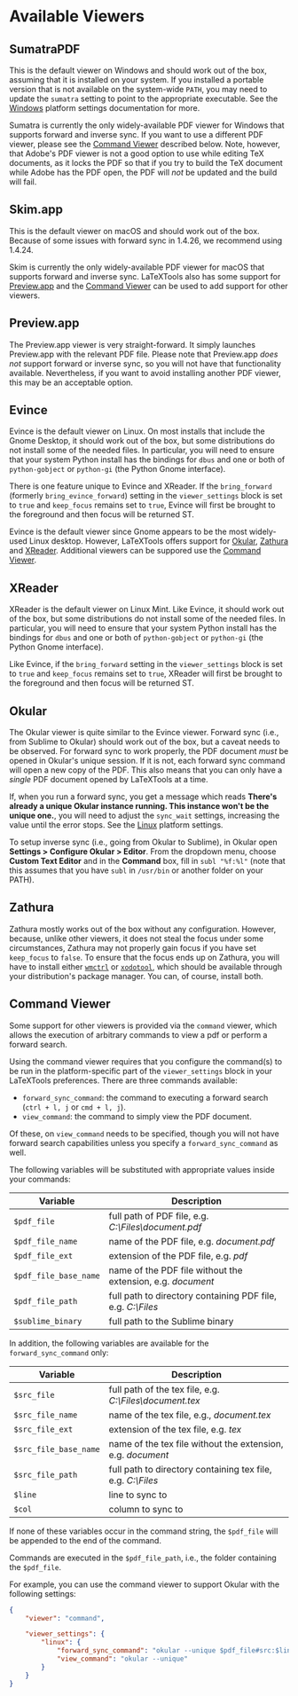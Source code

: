 # Available Viewers

## SumatraPDF

This is the default viewer on Windows and should work out of the box, assuming that it is installed on your system. If you installed a portable version that is not available on the system-wide `PATH`, you may need to update the `sumatra` setting to point to the appropriate executable. See the [Windows](settings.md#windows) platform settings documentation for more.

Sumatra is currently the only widely-available PDF viewer for Windows that supports forward and inverse sync. If you want to use a different PDF viewer, please see the [Command Viewer](#command-viewer) described below. Note, however, that Adobe's PDF viewer is not a good option to use while editing TeX documents, as it locks the PDF so that if you try to build the TeX document while Adobe has the PDF open, the PDF will *not* be updated and the build will fail.

## Skim.app

This is the default viewer on macOS and should work out of the box. Because of some issues with forward sync in 1.4.26, we recommend using 1.4.24.

Skim is currently the only widely-available PDF viewer for macOS that supports forward and inverse sync. LaTeXTools also has some support for [Preview.app](#preview.app) and the [Command Viewer](#command-viewer) can be used to add support for other viewers.

## Preview.app

The Preview.app viewer is very straight-forward. It simply launches Preview.app with the relevant PDF file. Please note that Preview.app *does not* support forward or inverse sync, so you will not have that functionality available. Nevertheless, if you want to avoid installing another PDF viewer, this may be an acceptable option.

## Evince

Evince is the default viewer on Linux. On most installs that include the Gnome Desktop, it should work out of the box, but some distributions do not install some of the needed files. In particular, you will need to ensure that your system Python install has the bindings for `dbus` and one or both of `python-gobject` or `python-gi` (the Python Gnome interface).

There is one feature unique to Evince and XReader. If the `bring_forward` (formerly `bring_evince_forward`) setting in the `viewer_settings` block is set to `true` and `keep_focus` remains set to `true`, Evince will first be brought to the foreground and then focus will be returned ST.

Evince is the default viewer since Gnome appears to be the most widely-used Linux desktop. However, LaTeXTools offers support for [Okular](#okular), [Zathura](#zathura) and [XReader](#xreader). Additional viewers can be suppored use the [Command Viewer](#command-viewer).

## XReader

XReader is the default viewer on Linux Mint. Like Evince, it should work out of the box, but some distributions do not install some of the needed files. In particular, you will need to ensure that your system Python install has the bindings for `dbus` and one or both of `python-gobject` or `python-gi` (the Python Gnome interface).

Like Evince, if the `bring_forward` setting in the `viewer_settings` block is set to `true` and `keep_focus` remains set to `true`, XReader will first be brought to the foreground and then focus will be returned ST.

## Okular

The Okular viewer is quite similar to the Evince viewer. Forward sync (i.e., from Sublime to Okular) should work out of the box, but a caveat needs to be observed. For forward sync to work properly, the PDF document *must* be opened in Okular's unique session. If it is not, each forward sync command will open a new copy of the PDF. This also means that you can only have a *single* PDF document opened by LaTeXTools at a time.

If, when you run a forward sync, you get a message which reads **There's already a unique Okular instance running. This instance won't be the unique one.**, you will need to adjust the `sync_wait` settings, increasing the value until the error stops. See the [Linux](settings.md#linux) platform settings.

To setup inverse sync (i.e., going from Okular to Sublime), in Okular open **Settings > Configure Okular > Editor**. From the dropdown menu, choose **Custom Text Editor** and in the **Command** box, fill in `subl "%f:%l"` (note that this assumes that you have `subl` in `/usr/bin` or another folder on your PATH).

## Zathura

Zathura mostly works out of the box without any configuration. However, because, unlike other viewers, it does not steal the focus under some circumstances, Zathura may not properly gain focus if you have set `keep_focus` to `false`. To ensure that the focus ends up on Zathura, you will have to install either [`wmctrl`](https://sites.google.com/site/tstyblo/wmctrl) or [`xodotool`](https://www.semicomplete.com/projects/xdotool/), which should be available through your distribution's package manager. You can, of course, install both.

## Command Viewer

Some support for other viewers is provided via the `command` viewer, which allows the execution of arbitrary commands to view a pdf or perform a forward search.

Using the command viewer requires that you configure the command(s) to be run in the platform-specific part of the `viewer_settings` block in your LaTeXTools preferences. There are three commands available:

 * `forward_sync_command`: the command to executing a forward search (`ctrl + l, j` or `cmd + l, j`).
 * `view_command`: the command to simply view the PDF document.

Of these, on `view_command` needs to be specified, though you will not have forward search capabilities unless you specify a `forward_sync_command` as well.

The following variables will be substituted with appropriate values inside your commands:

|Variable|Description|
|---------------------|--------------------------------------------------------|
|`$pdf_file`          | full path of PDF file, e.g. _C:\\Files\\document.pdf_|
|`$pdf_file_name`     | name of the PDF file, e.g. _document.pdf_|
|`$pdf_file_ext`      | extension of the PDF file, e.g. _pdf_|
|`$pdf_file_base_name`| name of the PDF file without the extension, e.g. _document_|
|`$pdf_file_path`     | full path to directory containing PDF file, e.g. _C:\\Files_|
|`$sublime_binary`    | full path to the Sublime binary|

In addition, the following variables are available for the `forward_sync_command` only:

|Variable|Description|
|---------------------|--------------------------------------------------------|
|`$src_file`          | full path of the tex file, e.g. _C:\\Files\\document.tex_|
|`$src_file_name`     | name of the tex file, e.g., _document.tex_|
|`$src_file_ext`      | extension of the tex file, e.g. _tex_|
|`$src_file_base_name`| name of the tex file without the extension, e.g. _document_|
|`$src_file_path`     | full path to directory containing tex file, e.g. _C:\\Files_|
|`$line`              | line to sync to|
|`$col`               | column to sync to|

If none of these variables occur in the command string, the `$pdf_file` will be appended to the end of the command.

Commands are executed in the `$pdf_file_path`, i.e., the folder containing the `$pdf_file`.

For example, you can use the command viewer to support Okular with the following settings:

```json
{
	"viewer": "command",

	"viewer_settings": {
		"linux": {
			"forward_sync_command": "okular --unique $pdf_file#src:$line$src_file",
			"view_command": "okular --unique"
		}
	}
}
```